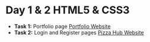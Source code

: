 # Day 1 & 2 HTML5 & CSS3

- **Task 1:** Portfolio page
[Portfolio Website](https://m-devo.github.io/html5-css3-projects/1/index.html)
- **Task 2:** Login and Register pages
[Pizza Hub Website](https://m-devo.github.io/html5-css3-projects/2/index.html)